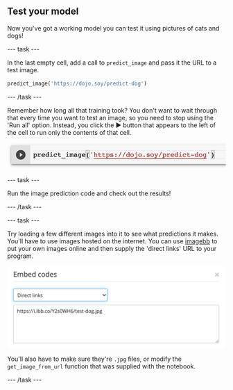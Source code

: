 ## Test your model

Now you've got a working model you can test it using pictures of cats and dogs!

--- task ---

In the last empty cell, add a call to `predict_image` and pass it the URL to a test image.

```python
predict_image('https://dojo.soy/predict-dog')
```

--- /task ---

Remember how long all that training took? You don't want to wait through that every time you want to test an image, so you need to stop using the 'Run all' option. Instead, you click the ▶ button that appears to the left of the cell to run only the contents of that cell.

![The call to predict_image in a cell, with the ▶ button visible to the left of it.](images/run_cell.png)

--- task ---

Run the image prediction code and check out the results!

--- /task ---

--- task ---

Try loading a few different images into it to see what predictions it makes. You'll have to use images hosted on the internet. You can use [imagebb](https://imgbb.com/) to put your own images online and then supply the 'direct links' URL to your program. 

![The imagebb link window, with 'direct links' selected and a link URL displayed in the text box below.](images/direct_links.png)

You'll also have to make sure they're `.jpg` files, or modify the `get_image_from_url` function that was supplied with the notebook.

--- /task ---
